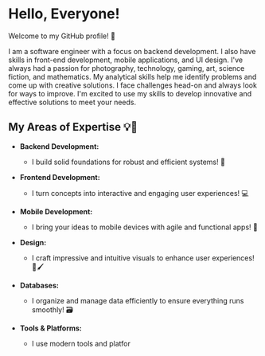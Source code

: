 # Hello, Everyone!

Welcome to my GitHub profile! 🎉

I am a software engineer with a focus on backend development. I also have skills in front-end development, mobile applications, and UI design. I've always had a passion for photography, technology, gaming, art, science fiction, and mathematics. My analytical skills help me identify problems and come up with creative solutions. I face challenges head-on and always look for ways to improve. I'm excited to use my skills to develop innovative and effective solutions to meet your needs.

## **My Areas of Expertise** 💡🚀

- **Backend Development:** 
  - I build solid foundations for robust and efficient systems! 🔧

- **Frontend Development:** 
  - I turn concepts into interactive and engaging user experiences! 💻

- **Mobile Development:** 
  - I bring your ideas to mobile devices with agile and functional apps! 📱

- **Design:** 
  - I craft impressive and intuitive visuals to enhance user experiences! 🎨🖌️

- **Databases:** 
  - I organize and manage data efficiently to ensure everything runs smoothly! 🗃️

- **Tools & Platforms:** 
  - I use modern tools and platfor
